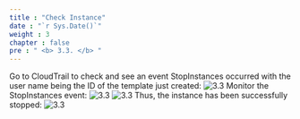 ```yaml
---
title : "Check Instance"
date : "`r Sys.Date()`"
weight : 3
chapter : false
pre : " <b> 3.3. </b> "
---
```


Go to CloudTrail to check and see an event StopInstances occurred with the user name being the ID of the template just created:
![3.3](/images/3/3.3/Picture1.png)
Monitor the StopInstances event:
![3.3](/images/3/3.3/Picture2.png)
![3.3](/images/3/3.3/Picture3.png)
Thus, the instance has been successfully stopped:
![3.3](/images/3/3.3/Picture4.png)